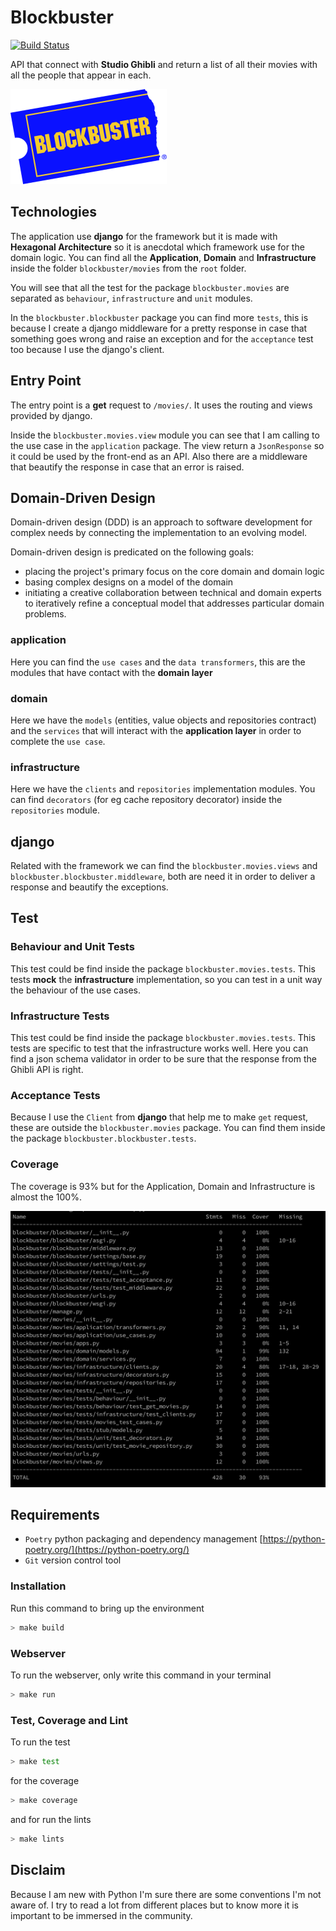 # Blockbuster

[![Build Status](https://travis-ci.org/mrjusti/blockbuster.svg?branch=master)](https://travis-ci.org/mrjusti/blockbuster)

API that connect with **Studio Ghibli** and return a list of all their movies with all the people that appear in each.

![Cars!!!](./doc/blockbuster.png "Blockbuster")

## Technologies

The application use **django** for the framework but it is made with **Hexagonal Architecture** so it is anecdotal which framework use for the domain logic. You can find all the **Application**, **Domain** and **Infrastructure** inside the folder ```blockbuster/movies``` from the ```root``` folder.

You will see that all the test for the package `blockbuster.movies` are separated as `behaviour`, `infrastructure` and `unit` modules.

In the `blockbuster.blockbuster` package you can find more `tests`, this is because I create a django middleware for a pretty response in case that something goes wrong and raise an exception and for the `acceptance` test too because I use the django's client.

## Entry Point

The entry point is a **get** request to ```/movies/```. It uses the routing and views provided by django.

Inside the `blockbuster.movies.view` module you can see that I am calling to the use case in the `application` package. The view return a `JsonResponse` so it could be used by the front-end as an API. Also there are a middleware that beautify the response in case that an error is raised.
 
## Domain-Driven Design

Domain-driven design (DDD) is an approach to software development for complex needs by connecting the implementation to an evolving model.

Domain-driven design is predicated on the following goals:

- placing the project's primary focus on the core domain and domain logic
- basing complex designs on a model of the domain
- initiating a creative collaboration between technical and domain experts to iteratively refine a conceptual model that addresses particular domain problems.

### application

Here you can find the `use cases` and the `data transformers`, this are the modules that have contact with the **domain layer** 

### domain

Here we have the `models` (entities, value objects and repositories contract) and the `services` that will interact with the **application layer** in order to complete the `use case`.

### infrastructure

Here we have the `clients` and `repositories` implementation modules. You can find `decorators` (for eg cache repository decorator) inside the `repositories` module.

## django

Related with the framework we can find the `blockbuster.movies.views` and `blockbuster.blockbuster.middleware`, both are need it in order to deliver a response and beautify the exceptions.


## Test

### Behaviour and Unit Tests

This test could be find inside the package `blockbuster.movies.tests`. This tests **mock** the **infrastructure** implementation, so you can test in a unit way the behaviour of the use cases.

### Infrastructure Tests

This test could be find inside the package `blockbuster.movies.tests`. This tests are specific to test that the infrastructure works well. Here you can find a json schema validator in order to be sure that the response from the Ghibli API is right.

### Acceptance Tests

Because I use the `Client` from **django** that help me to make `get` request, these are outside the `blockbuster.movies` package. You can find them inside the package `blockbuster.blockbuster.tests`.

### Coverage

The coverage is 93% but for the Application, Domain and Infrastructure is almost the 100%.

![coverage 100%](./doc/coverage.png)


## Requirements

- `Poetry` python packaging and dependency management [https://python-poetry.org/](https://python-poetry.org/)
- `Git` version control tool

### Installation

Run this command to bring up the environment

```bash
> make build
```

### Webserver

To run the webserver, only write this command in your terminal

```bash
> make run
```

### Test, Coverage and Lint

To run the test

```bash
> make test
```

for the coverage

```bash
> make coverage
```

and for run the lints

```bash
> make lints
```

## Disclaim

Because I am new with Python I'm sure there are some conventions I'm not aware of. I try to read a lot from different places but to know more it is important to be immersed in the community.

